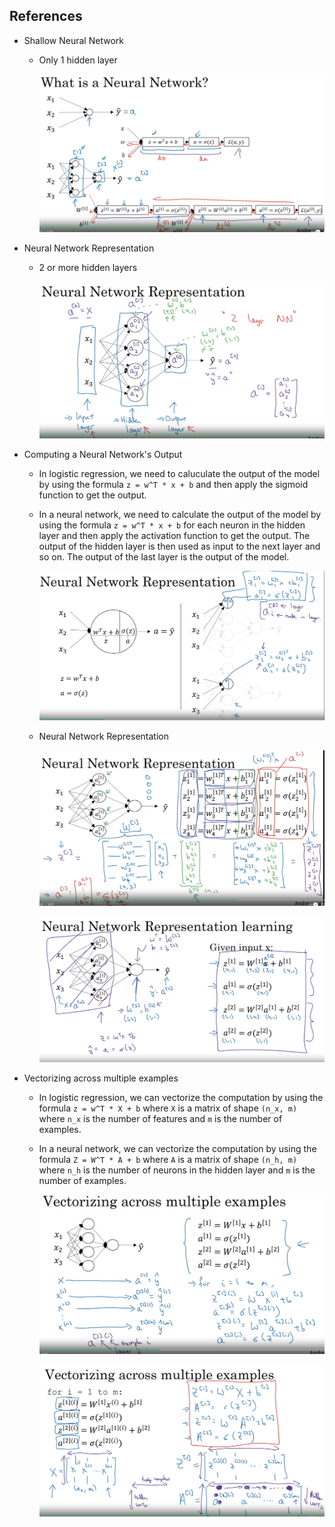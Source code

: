 ## References

- Shallow Neural Network

    - Only 1 hidden layer

        ![alt text](image.png)

- Neural Network Representation

    - 2 or more hidden layers

        ![alt text](image-1.png)

- Computing a Neural Network's Output

    - In logistic regression, we need to caluculate the output of the model by using the formula `z = w^T * x + b` and then apply the sigmoid function to get the output.
    - In a neural network, we need to calculate the output of the model by using the formula `z = w^T * x + b` for each neuron in the hidden layer and then apply the activation function to get the output. The output of the hidden layer is then used as input to the next layer and so on. The output of the last layer is the output of the model.

        ![alt text](image-2.png)

    - Neural Network Representation

        ![alt text](image-3.png)

        ![alt text](image-4.png)

- Vectorizing across multiple examples

    - In logistic regression, we can vectorize the computation by using the formula `z = w^T * X + b` where `X` is a matrix of shape `(n_x, m)` where `n_x` is the number of features and `m` is the number of examples.
    - In a neural network, we can vectorize the computation by using the formula `Z = W^T * A + b` where `A` is a matrix of shape `(n_h, m)` where `n_h` is the number of neurons in the hidden layer and `m` is the number of examples.

        ![alt text](image-5.png)

        ![alt text](image-6.png)